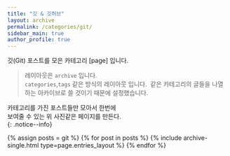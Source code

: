 ```yaml
---
title: "깃 & 깃허브"
layout: archive
permalink: /categories/git/
sidebar_main: true
author_profile: true
---
```


깃(Git) 포스트를 모은 카테고리 [page] 입니다.    
> 레이아웃은 `archive` 입니다.  
> `categories`,`tags`  같은 방식의 레이아웃 입니다.
>  같은 카테고리의 글들을 나열하는 아카이브로 
>  쓸 것이기 때문에 설정했습니다.

카테고리를 가진 포스트들만 모아서 한번에  
보여줄 수 있는 위 사진같은 페이지를 만든다.  
{: .notice--info}

{% assign posts = git %}
{% for post in posts %} {% include archive-single.html type=page.entries_layout %} {% endfor %}
